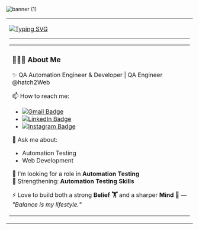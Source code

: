 ![banner (1)](https://github.com/user-attachments/assets/80588ced-e2e6-4c85-acd5-312f9be65845)
<div align="center">
  <table>
    <tr>
      <td width="60%">
        
<!-- Typing Animation -->
[![Typing SVG](https://readme-typing-svg.herokuapp.com?font=Fira+Code&pause=1000&color=00F79C&width=435&lines=Hi+👋,+I'm+Satish+Kumar+QA+Automation+Engineer+%7C%26)](https://git.io/typing-svg)

---

<div align="center">
  <table>
    <tr>
      <!-- Left Side -->
      <td width="60%" valign="top">
        
### 👨🏻‍💻 About Me  

✨ QA Automation Engineer & Developer | QA Engineer @hatch2Web   

📫 How to reach me:  
- [![Gmail Badge](https://img.shields.io/badge/-Email-D14836?style=for-the-badge&logo=gmail&logoColor=white)](mailto:satishkumar7up@gmail.com)
- [![LinkedIn Badge](https://img.shields.io/badge/-LinkedIn-blue?style=for-the-badge&logo=linkedin&logoColor=white)](https://www.linkedin.com/in/kumarsatiish/)   
- [![Instagram Badge](https://img.shields.io/badge/-Instagram-E4405F?style=for-the-badge&logo=instagram&logoColor=white)](https://instagram.com/07__satish_K)  


💬 Ask me about:  
- Automation Testing 
- Web Development  

👯 I’m looking for a role in **Automation Testing**   
🥅 Strengthening: **Automation Testing Skills**  

⚡ Love to build both a strong **Belief 🏋️** and a sharper **Mind 🧠** —  
*"Balance is my lifestyle."*  
  </table>
</div>

